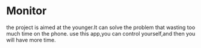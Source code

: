 # Monitor
the project is aimed at the younger.It can solve the problem that wasting too much time on the phone.
use this app,you can control yourself,and then you will have more time.
